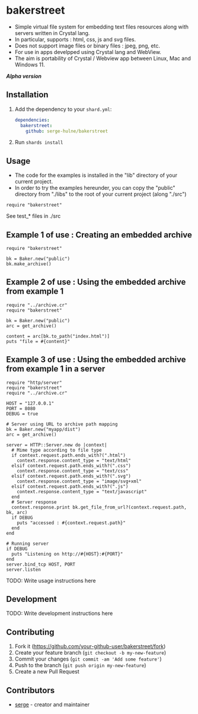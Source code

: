 # bakerstreet

- Simple virtual file system for embedding text files resources along with servers written in Crystal lang.
- In particular, supports : html, css, js and svg files.
- Does not support image files or binary files : jpeg, png, etc.
- For use in apps develpped using Crystal lang and WebView.
- The aim is portability of Crystal / Webview app between Linux, Mac and Windows 11.

***Alpha version***

## Installation

1. Add the dependency to your `shard.yml`:

   ```yaml
   dependencies:
     bakerstreet:
       github: serge-hulne/bakerstreet
   ```

2. Run `shards install`

## Usage

- The code for the examples is installed in the "lib" directory of your current project.
- In order to try the examples hereunder, you can copy the "public" directory from "./libs" to the root of your current project (along "./src")


```crystal
require "bakerstreet"
```
See test_* files in ./src


## Example 1 of use : Creating an embedded archive
```
require "bakerstreet"

bk = Baker.new("public")
bk.make_archive()
```

## Example 2 of use : Using the embedded archive from example 1
```
require "../archive.cr"
require "bakerstreet"

bk = Baker.new("public")
arc = get_archive()

content = arc[bk.to_path("index.html")]
puts "file = #{content}"

```
## Example 3 of use : Using the embedded archive from example 1 in a server

```
require "http/server"
require "bakerstreet"
require "../archive.cr"

HOST = "127.0.0.1"
PORT = 8080
DEBUG = true

# Server using URL to archive path mapping
bk = Baker.new("myapp/dist")
arc = get_archive()

server = HTTP::Server.new do |context|
  # Mime type according to file type
  if context.request.path.ends_with?(".html")
    context.response.content_type = "text/html"
  elsif context.request.path.ends_with?(".css")
    context.response.content_type = "text/css"
  elsif context.request.path.ends_with?(".svg")
    context.response.content_type = "image/svg+xml"
  elsif context.request.path.ends_with?(".js")
    context.response.content_type = "text/javascript"
  end
  # Server response
  context.response.print bk.get_file_from_url?(context.request.path, bk, arc)
  if DEBUG
    puts "accessed : #{context.request.path}"
  end
end

# Running server
if DEBUG
  puts "Listening on http://#{HOST}:#{PORT}"
end
server.bind_tcp HOST, PORT
server.listen
```



TODO: Write usage instructions here

## Development

TODO: Write development instructions here

## Contributing

1. Fork it (<https://github.com/your-github-user/bakerstreet/fork>)
2. Create your feature branch (`git checkout -b my-new-feature`)
3. Commit your changes (`git commit -am 'Add some feature'`)
4. Push to the branch (`git push origin my-new-feature`)
5. Create a new Pull Request

## Contributors

- [serge](https://github.com/your-github-user) - creator and maintainer
